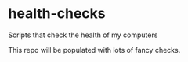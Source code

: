 # health-checks
Scripts that check the health of my computers


This repo will be populated with lots of fancy checks. 